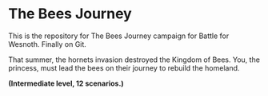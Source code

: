 # The Bees Journey

This is the repository for The Bees Journey campaign for Battle for Wesnoth. Finally on Git.

That summer, the hornets invasion destroyed the Kingdom of Bees. You, the princess, must lead the bees on their journey to rebuild the homeland.

**(Intermediate level, 12 scenarios.)**
